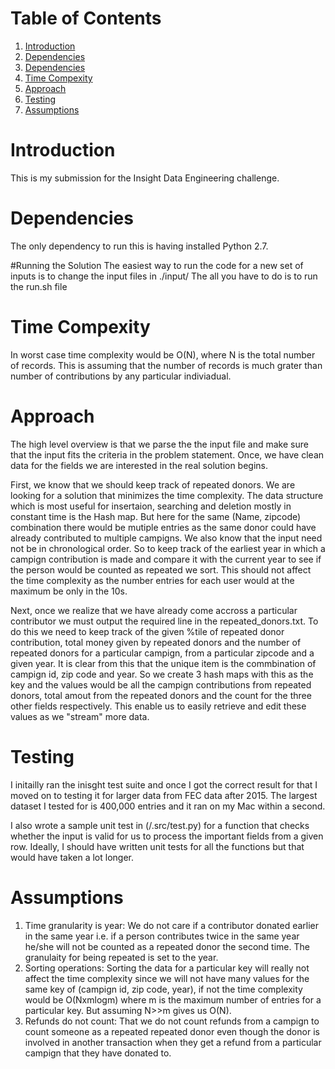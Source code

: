 # Table of Contents
1. [Introduction](README.md#introduction)
2. [Dependencies](README.md#Dependencies)
3. [Dependencies](README.md#Running-the-Solution)
4. [Time Compexity](README.md#Time-Compexity)
5. [Approach](README.md#Approach)
6. [Testing](README.md#Testing) 
7. [Assumptions](README.md#Assumptions) 

# Introduction
This is my submission for the Insight Data Engineering challenge.

# Dependencies
The only dependency to run this is having installed Python 2.7.

#Running the Solution
The easiest way to run the code for a new set of inputs is to change the input files in ./input/
The all you have to do is to run the run.sh file 

# Time Compexity
In worst case time complexity would be O(N), where N is the total number of records. This is assuming that the number of records is much grater than number of contributions by any particular indiviadual. 

# Approach
The high level overview is that we parse the the input file and make sure that the input fits the criteria in the problem statement. Once, we have clean data for the fields we are interested in the real solution begins.

First, we know that we should keep track of repeated donors. We are looking for a solution that minimizes the time complexity. The data structure which is most useful for insertaion, searching and deletion mostly in constant time is the Hash map. But here for the same (Name, zipcode) combination there would be mutiple entries as the same donor could have already contributed to multiple campigns. We also know that the input need not be in chronological order. So to keep track of the earliest year in which a campign contribution is made and compare it with the current year to see if the person would be counted as repeated we sort. This should not affect the time complexity as the number entries for each user would at the maximum be only in the 10s. 

Next, once we realize that we have already come accross a particular contributor we must output the required line in the repeated_donors.txt. To do this we need to keep track of the given %tile of repeated donor contribution, total money given by repeated donors and the number of repeated donors for a particular campign, from a particular zipcode and a given year. It is clear from this that the unique item is the commbination of campign id, zip code and year. So we create 3 hash maps with this as the key and the values would be all the campign contributions from repeated donors, total amout from the repeated donors and the count for the three other fields respectively. This enable us to easily retrieve and edit these values as we "stream" more data.

# Testing
I initailly ran the inisght test suite and once I got the correct result for that I moved on to testing it for larger data from FEC data after 2015. The largest dataset I tested for is 400,000 entries and it ran on my Mac within a second. 

I also wrote a sample unit test in (/.src/test.py) for a function that checks whether the input is valid for us to process the important fields from a given row. Ideally, I should have written unit tests for all the functions but that would have taken a lot longer.

# Assumptions
1) Time granularity is year: We do not care if a contributor donated earlier in the same year i.e. if a person contributes twice in the same year he/she will not be counted as a repeated donor the second time. The granulaity for being repeated is set to the year.
2) Sorting operations: Sorting the data for a particular key will really not affect the time complexity since we will not have many values for the same key of (campign id, zip code, year), if not the time complexity would be    O(Nxmlogm) where m is the maximum number of entries for a particular key. But assuming N>>m gives us O(N).
3) Refunds do not count: That we do not count refunds from a campign to count someone as a repeated repeated donor even though the donor is involved in another transaction when they get a refund from a particular campign that they have donated to.
